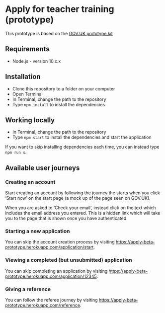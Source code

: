 # Apply for teacher training (prototype)

This prototype is based on the [GOV.UK prototype kit](https://github.com/alphagov/govuk-prototype-kit)

## Requirements

* Node.js - version 10.x.x

## Installation

* Clone this repository to a folder on your computer
* Open Terminal
* In Terminal, change the path to the repository
* Type `npm install` to install the dependencies

## Working locally

* In Terminal, change the path to the repository
* Type `npm start` to install the dependencies and start the application

If you want to skip installing dependencies each time, you can instead type `npm run s`.

## Available user journeys

### Creating an account

Start creating an account by following the journey the starts when you click ‘Start now’ on the start page (a mock up of the page seen on GOV.UK).

When you are asked to ‘Check your email’, instead click on the text which includes the email address you entered. This is a hidden link which will take you to the page that is shown once you have authenticated.

### Starting a new application

You can skip the account creation process by visiting <https://apply-beta-prototype.herokuapp.com/application/start>.

### Viewing a completed (but unsubmitted) application

You can skip completing an application by visiting <https://apply-beta-prototype.herokuapp.com/application/12345>.

### Giving a reference

You can follow the referee journey by visiting <https://apply-beta-prototype.herokuapp.com/reference>.
